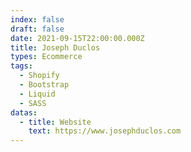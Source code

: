```yaml
---
index: false
draft: false
date: 2021-09-15T22:00:00.000Z
title: Joseph Duclos
types: Ecommerce
tags:
  - Shopify
  - Bootstrap
  - Liquid
  - SASS
datas:
  - title: Website
    text: https://www.josephduclos.com
---
```

